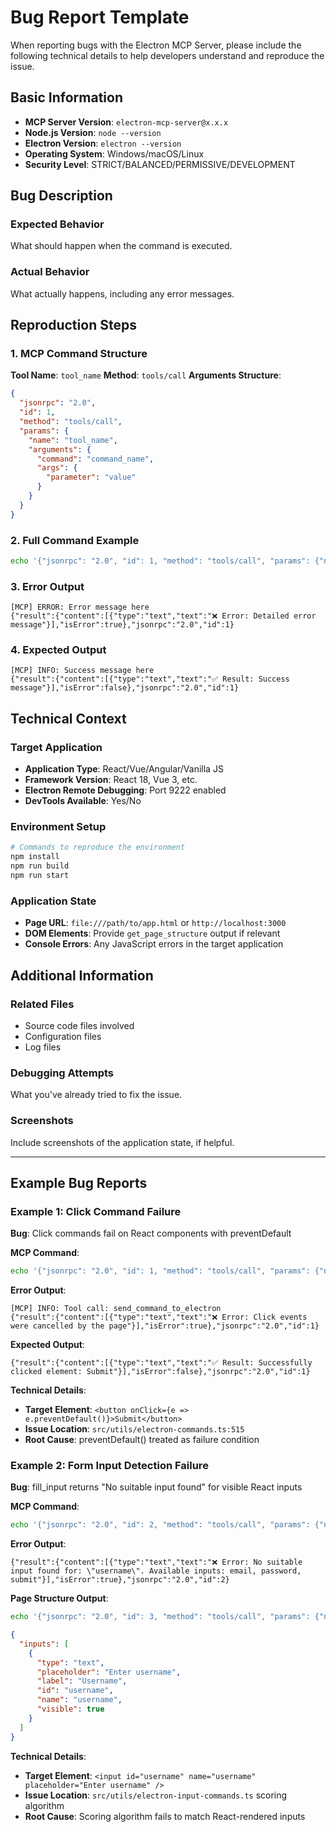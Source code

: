 # Bug Report Template

When reporting bugs with the Electron MCP Server, please include the following technical details to help developers understand and reproduce the issue.

## Basic Information

- **MCP Server Version**: `electron-mcp-server@x.x.x`
- **Node.js Version**: `node --version`
- **Electron Version**: `electron --version`
- **Operating System**: Windows/macOS/Linux
- **Security Level**: STRICT/BALANCED/PERMISSIVE/DEVELOPMENT

## Bug Description

### Expected Behavior
What should happen when the command is executed.

### Actual Behavior
What actually happens, including any error messages.

## Reproduction Steps

### 1. MCP Command Structure

**Tool Name**: `tool_name`
**Method**: `tools/call`
**Arguments Structure**:
```json
{
  "jsonrpc": "2.0",
  "id": 1,
  "method": "tools/call",
  "params": {
    "name": "tool_name",
    "arguments": {
      "command": "command_name",
      "args": {
        "parameter": "value"
      }
    }
  }
}
```

### 2. Full Command Example

```bash
echo '{"jsonrpc": "2.0", "id": 1, "method": "tools/call", "params": {"name": "send_command_to_electron", "arguments": {"command": "click_by_text", "args": {"text": "Button Text"}}}}' | node dist/index.js
```

### 3. Error Output

```
[MCP] ERROR: Error message here
{"result":{"content":[{"type":"text","text":"❌ Error: Detailed error message"}],"isError":true},"jsonrpc":"2.0","id":1}
```

### 4. Expected Output

```
[MCP] INFO: Success message here
{"result":{"content":[{"type":"text","text":"✅ Result: Success message"}],"isError":false},"jsonrpc":"2.0","id":1}
```

## Technical Context

### Target Application
- **Application Type**: React/Vue/Angular/Vanilla JS
- **Framework Version**: React 18, Vue 3, etc.
- **Electron Remote Debugging**: Port 9222 enabled
- **DevTools Available**: Yes/No

### Environment Setup

```bash
# Commands to reproduce the environment
npm install
npm run build
npm run start
```

### Application State
- **Page URL**: `file:///path/to/app.html` or `http://localhost:3000`
- **DOM Elements**: Provide `get_page_structure` output if relevant
- **Console Errors**: Any JavaScript errors in the target application

## Additional Information

### Related Files
- Source code files involved
- Configuration files
- Log files

### Debugging Attempts
What you've already tried to fix the issue.

### Screenshots
Include screenshots of the application state, if helpful.

---

## Example Bug Reports

### Example 1: Click Command Failure

**Bug**: Click commands fail on React components with preventDefault

**MCP Command**:
```bash
echo '{"jsonrpc": "2.0", "id": 1, "method": "tools/call", "params": {"name": "send_command_to_electron", "arguments": {"command": "click_by_text", "args": {"text": "Submit"}}}}' | node dist/index.js
```

**Error Output**:
```
[MCP] INFO: Tool call: send_command_to_electron
{"result":{"content":[{"type":"text","text":"❌ Error: Click events were cancelled by the page"}],"isError":true},"jsonrpc":"2.0","id":1}
```

**Expected Output**:
```
{"result":{"content":[{"type":"text","text":"✅ Result: Successfully clicked element: Submit"}],"isError":false},"jsonrpc":"2.0","id":1}
```

**Technical Details**:
- **Target Element**: `<button onClick={e => e.preventDefault()}>Submit</button>`
- **Issue Location**: `src/utils/electron-commands.ts:515`
- **Root Cause**: preventDefault() treated as failure condition

### Example 2: Form Input Detection Failure

**Bug**: fill_input returns "No suitable input found" for visible React inputs

**MCP Command**:
```bash
echo '{"jsonrpc": "2.0", "id": 2, "method": "tools/call", "params": {"name": "send_command_to_electron", "arguments": {"command": "fill_input", "args": {"text": "username", "value": "testuser"}}}}' | node dist/index.js
```

**Error Output**:
```
{"result":{"content":[{"type":"text","text":"❌ Error: No suitable input found for: \"username\". Available inputs: email, password, submit"}],"isError":true},"jsonrpc":"2.0","id":2}
```

**Page Structure Output**:
```bash
echo '{"jsonrpc": "2.0", "id": 3, "method": "tools/call", "params": {"name": "send_command_to_electron", "arguments": {"command": "get_page_structure", "args": {}}}}' | node dist/index.js
```

```json
{
  "inputs": [
    {
      "type": "text",
      "placeholder": "Enter username",
      "label": "Username",
      "id": "username",
      "name": "username",
      "visible": true
    }
  ]
}
```

**Technical Details**:
- **Target Element**: `<input id="username" name="username" placeholder="Enter username" />`
- **Issue Location**: `src/utils/electron-input-commands.ts` scoring algorithm
- **Root Cause**: Scoring algorithm fails to match React-rendered inputs

